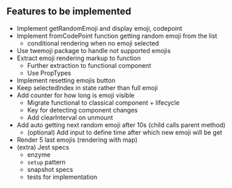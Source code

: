 ## Features to be implemented
* Implement getRandomEmoji and display emoji, codepoint
* Implement fromCodePoint function getting random emoji from the list
  * conditional rendering when no emoji selected
* Use twemoji package to handle not supported emojis
* Extract emoji rendering markup to function
  * Further extraction to functional component
  * Use PropTypes
* Implement resetting emojis button
* Keep selectedIndex in state rather than full emoji
* Add counter for how long is emoji visible
  * Migrate functional to classical component + lifecycle
  * Key for detecting component changes
  * Add clearInterval on unmount
* Add auto getting next random emoji after 10s (child calls parent method)
  * (optional) Add input to define time after which new emoji will be get
* Render 5 last emojis (rendering with map)
* (extra) Jest specs
  * enzyme
  * `setup` pattern
  * snapshot specs
  * tests for implementation
